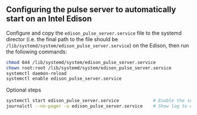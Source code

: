 ## Configuring the pulse server to automatically start on an Intel Edison

Configure and copy the `edison_pulse_server.service` file to the systemd director (i.e. the
final path to the file should be `/lib/systemd/system/edison_pulse_server.service`) on the Edison,
then run the following commands:

```bash
chmod 644 /lib/systemd/system/edison_pulse_server.service
chown root:root /lib/systemd/system/edison_pulse_server.service
systemctl daemon-reload
systemctl enable edison_pulse_server.service
```

Optional steps

```bash
systemctl start edison_pulse_server.service             # Enable the service without restarting
journalctl --no-pager -u edison_pulse_server.service    # Show log to ensure the service is working
```